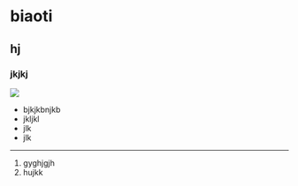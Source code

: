 # biaoti

## hj
### jkjkj

![](http://orlij0hml.bkt.clouddn.com/0ba3da3f03ced7a438118b0be77df56c_m.jpg)

* bjkjkbnjkb
* jkljkl
* jlk
* jlk


****

1. gyghjgjh
2. hujkk


